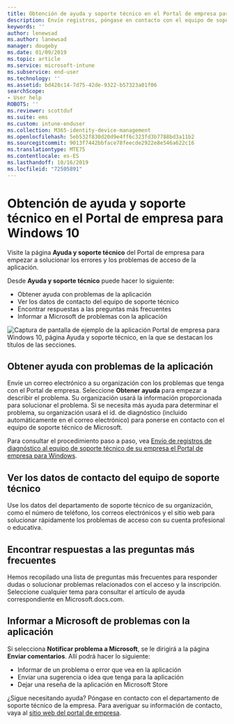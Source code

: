 ```yaml
---
title: Obtención de ayuda y soporte técnico en el Portal de empresa para Windows 10 | Microsoft Docs
description: Envíe registros, póngase en contacto con el equipo de soporte técnico y lea las preguntas más frecuentes en la página Ayuda y soporte técnico del Portal de empresa.
keywords: ''
author: lenewsad
ms.author: lanewsad
manager: dougeby
ms.date: 01/09/2019
ms.topic: article
ms.service: microsoft-intune
ms.subservice: end-user
ms.technology: ''
ms.assetid: bd428c14-7d75-42de-9322-b57323a01f06
searchScope:
- User help
ROBOTS: ''
ms.reviewer: scottduf
ms.suite: ems
ms.custom: intune-enduser
ms.collection: M365-identity-device-management
ms.openlocfilehash: 5eb532f830d20d9e4ff6c323fd3b7788bd3a11b2
ms.sourcegitcommit: 9013f7442bbface78feecde2922e8e546a622c16
ms.translationtype: MTE75
ms.contentlocale: es-ES
ms.lasthandoff: 10/16/2019
ms.locfileid: "72505891"
---
```

# <a name="get-help-and-support-in-company-portal-for-windows-10"></a>Obtención de ayuda y soporte técnico en el Portal de empresa para Windows 10

Visite la página **Ayuda y soporte técnico** del Portal de empresa para empezar a solucionar los errores y los problemas de acceso de la aplicación.   

Desde **Ayuda y soporte técnico** puede hacer lo siguiente:  

* Obtener ayuda con problemas de la aplicación
* Ver los datos de contacto del equipo de soporte técnico
* Encontrar respuestas a las preguntas más frecuentes 
* Informar a Microsoft de problemas con la aplicación

![Captura de pantalla de ejemplo de la aplicación Portal de empresa para Windows 10, página Ayuda y soporte técnico, en la que se destacan los títulos de las secciones.](./media/1812_UCP_Help_Support_sections.png)  

## <a name="get-help-with-app-problems"></a>Obtener ayuda con problemas de la aplicación

Envíe un correo electrónico a su organización con los problemas que tenga con el Portal de empresa. Seleccione **Obtener ayuda** para empezar a describir el problema. Su organización usará la información proporcionada para solucionar el problema. Si se necesita más ayuda para determinar el problema, su organización usará el id. de diagnóstico (incluido automáticamente en el correo electrónico) para ponerse en contacto con el equipo de soporte técnico de Microsoft.  

Para consultar el procedimiento paso a paso, vea [Envío de registros de diagnóstico al equipo de soporte técnico de su empresa el Portal de empresa para Windows](send-logs-to-your-it-admin-cp-windows.md).  

## <a name="view-helpdesk-contact-details"></a>Ver los datos de contacto del equipo de soporte técnico  
Use los datos del departamento de soporte técnico de su organización, como el número de teléfono, los correos electrónicos y el sitio web para solucionar rápidamente los problemas de acceso con su cuenta profesional o educativa.  

## <a name="find-answers-to-frequently-asked-questions"></a>Encontrar respuestas a las preguntas más frecuentes  
Hemos recopilado una lista de preguntas más frecuentes para responder dudas o solucionar problemas relacionados con el acceso y la inscripción. Seleccione cualquier tema para consultar el artículo de ayuda correspondiente en Microsoft.docs.com.  

## <a name="report-app-problems-to-microsoft"></a>Informar a Microsoft de problemas con la aplicación  
Si selecciona **Notificar problema a Microsoft**, se le dirigirá a la página **Enviar comentarios**. Allí podrá hacer lo siguiente:

* Informar de un problema o error que vea en la aplicación  
* Enviar una sugerencia o idea que tenga para la aplicación  
* Dejar una reseña de la aplicación en Microsoft Store   


¿Sigue necesitando ayuda? Póngase en contacto con el departamento de soporte técnico de la empresa. Para averiguar su información de contacto, vaya al [sitio web del portal de empresa](https://go.microsoft.com/fwlink/?linkid=2010980).
